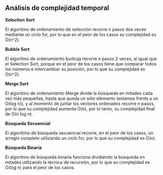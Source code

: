 ## Análisis de complejidad temporal

**Selection Sort**

El algoritmo de ordenamiento de selección recorre n pasos dos veces mediante un ciclo for, por lo que en el peor de los casos su complejidad es O(n^2).

**Bubble Sort**

El algoritmo de ordenamiento burbuja recorre n pasos 2 veces, al igual que el Selection Sort, porque en el peor de los casos tiene que comparar todos los números e intercambiar su posición, por lo que su complejidad es O(n^2).

**Merge Sort**

El algoritmo de ordenamiento Merge divide la búsqueda en mitades cada vez más pequeñas, hasta que queda un sólo elemento (estamos frente a un O(log n)), y al momento de juntar los vectores ordenados recorre n pasos, por lo que su complejidad aumenta O(n), por lo tanto, su complejidad final de O(n log n).

**Búsqueda Secuencial**

El algoritimo de búsqueda secuencial recorre, en el peor de los casos, un arreglo completo utilizando un ciclo for, por lo que su complejidad es O(n).

**Búsqueda Binaria**

El algoritmo de búsqueda binaria funciona dividiendo la búsqueda en mitades utilizando la técnica de recursión, por lo que su complejidad es O(log n) para el peor de los casos.
